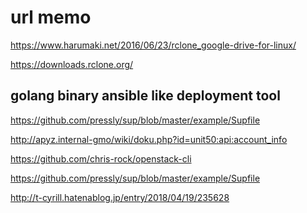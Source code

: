 # url memo

https://www.harumaki.net/2016/06/23/rclone_google-drive-for-linux/

https://downloads.rclone.org/


## golang binary ansible like deployment tool
https://github.com/pressly/sup/blob/master/example/Supfile

http://apyz.internal-gmo/wiki/doku.php?id=unit50:api:account_info

https://github.com/chris-rock/openstack-cli

https://github.com/pressly/sup/blob/master/example/Supfile

http://t-cyrill.hatenablog.jp/entry/2018/04/19/235628


<!--stackedit_data:
eyJoaXN0b3J5IjpbNjAzNjUzNDMzXX0=
-->